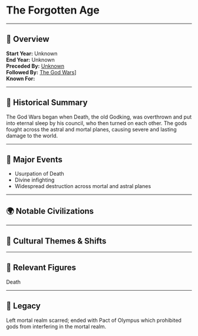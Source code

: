 # The Forgotten Age

---

## 🧭 Overview
**Start Year:** Unknown  
**End Year:** Unknown    
**Preceded By:** [Unknown](../Unknown)   
**Followed By:** [The God Wars](../The_God_Wars)]   
**Known For:**



---

## 📜 Historical Summary
The God Wars began when Death, the old Godking, was overthrown and put into eternal sleep by his council, who then turned on each other. The gods fought across the astral and mortal planes, causing severe and lasting damage to the world.

---

## 🧩 Major Events
- Usurpation of Death
- Divine infighting
- Widespread destruction across mortal and astral planes

---

## 🌍 Notable Civilizations


---

## 🌟 Cultural Themes & Shifts


---

## 🔗 Relevant Figures
Death

---

## 🧙 Legacy
Left mortal realm scarred; ended with Pact of Olympus which prohibited gods from interfering in the mortal realm.

